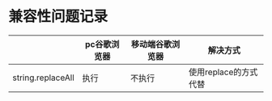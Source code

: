 # 兼容性问题记录
|                   | pc谷歌浏览器 | 移动端谷歌浏览器 | 解决方式           |
|-------------------|---------|----------|----------------|
| string.replaceAll | 执行      | 不执行      | 使用replace的方式代替 |
